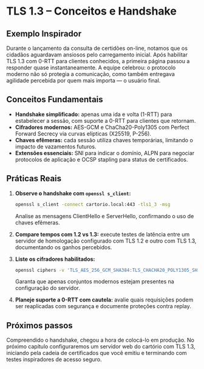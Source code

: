 # TLS 1.3 – Conceitos e Handshake

## Exemplo Inspirador

Durante o lançamento da consulta de certidões on-line, notamos que os cidadãos aguardavam ansiosos pelo carregamento inicial. Após habilitar TLS 1.3 com 0-RTT para clientes conhecidos, a primeira página passou a responder quase instantaneamente. A equipe celebrou: o protocolo moderno não só protegia a comunicação, como também entregava agilidade percebida por quem mais importa — o usuário final.

## Conceitos Fundamentais

- **Handshake simplificado:** apenas uma ida e volta (1-RTT) para estabelecer a sessão, com suporte a 0-RTT para clientes que retornam.
- **Cifradores modernos:** AES-GCM e ChaCha20-Poly1305 com Perfect Forward Secrecy via curvas elípticas (X25519, P-256).
- **Chaves efêmeras:** cada sessão utiliza chaves temporárias, limitando o impacto de vazamentos futuros.
- **Extensões essenciais:** SNI para indicar o domínio, ALPN para negociar protocolos de aplicação e OCSP stapling para status de certificados.

## Práticas Reais

1. **Observe o handshake com `openssl s_client`:**
   ```bash
   openssl s_client -connect cartorio.local:443 -tls1_3 -msg
   ```
   Analise as mensagens ClientHello e ServerHello, confirmando o uso de chaves efêmeras.

2. **Compare tempos com 1.2 vs 1.3:** execute testes de latência entre um servidor de homologação configurado com TLS 1.2 e outro com TLS 1.3, documentando os ganhos percebidos.

3. **Liste os cifradores habilitados:**
   ```bash
   openssl ciphers -v 'TLS_AES_256_GCM_SHA384:TLS_CHACHA20_POLY1305_SHA256'
   ```
   Garanta que apenas conjuntos modernos estejam presentes na configuração do servidor.

4. **Planeje suporte a 0-RTT com cautela:** avalie quais requisições podem ser reaplicadas com segurança e documente proteções contra replay.

## Próximos passos

Compreendido o handshake, chegou a hora de colocá-lo em produção. No próximo capítulo configuraremos um servidor web do cartório com TLS 1.3, iniciando pela cadeia de certificados que você emitiu e terminando com testes inspiradores de acesso seguro.
